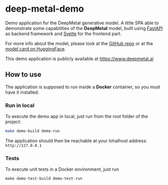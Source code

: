# deep-metal-demo

Demo application for the DeepMetal generative model.
A little SPA able to demonstrate some capabilities of the **DeepMetal** model, built using [FastAPI](https://github.com/tiangolo/fastapi) as backend framework and [Svelte](https://svelte.dev/) for the frontend part.

For more info about the model, please look at the [GitHub repo](https://github.com/lucone83/deep-metal) or at the [model card on HuggingFace](https://huggingface.co/lucone83/deep-metal).

This demo application is publicly available at https://www.deepmetal.ai

## How to use

The application is supposed to run inside a **Docker** container, so you must have it installed.

### Run in local

To execute the demo app in local, just run from the root folder of the project:

```bash
make demo-build demo-run
```

The application should then be reachable at your lohalhost address: `http://127.0.0.1`

### Tests

To execute unit tests in a Docker environment, just run

```
make demo-test-build demo-test-run
```
